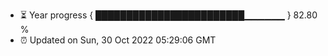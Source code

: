 - ⏳ Year progress { ████████████████████████▁▁▁▁▁▁ } 82.80 %
- ⏰ Updated on Sun, 30 Oct 2022 05:29:06 GMT

